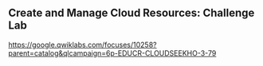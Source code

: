 ## Create and Manage Cloud Resources: Challenge Lab

https://google.qwiklabs.com/focuses/10258?parent=catalog&qlcampaign=6p-EDUCR-CLOUDSEEKHO-3-79
